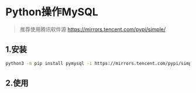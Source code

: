 # Python操作MySQL

> 推荐使用腾讯软件源
> https://mirrors.tencent.com/pypi/simple/

## 1.安装
```bash
python3 -m pip install pymysql -i https://mirrors.tencent.com/pypi/simple/
```

## 2.使用